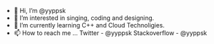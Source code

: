 - 👋 Hi, I’m @yyppsk
- 👀 I’m interested in singing, coding and designing.   
- 🌱 I’m currently learning C++ and Cloud Technoligies.
- 📫 How to reach me ... Twitter - @yyppsk Stackoverflow - @yyppsk

<!---
yyppsk/yyppsk is a ✨ special ✨ repository because its `README.md` (this file) appears on your GitHub profile.
You can click the Preview link to take a look at your changes.
--->
